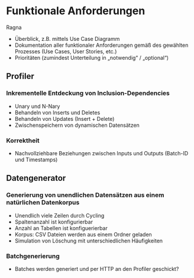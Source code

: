# Funktionale Anforderungen

Ragna

- Überblick, z.B. mittels Use Case Diagramm
- Dokumentation aller funktionaler Anforderungen gemäß des gewählten Prozesses (Use Cases, User Stories, etc.)
- Prioritäten (zumindest Unterteilung in „notwendig“ / „optional“)


## Profiler

### Inkrementelle Entdeckung von Inclusion-Dependencies
* Unary und N-Nary
* Behandeln von Inserts und Deletes
* Behandeln von Updates (Insert + Delete)
* Zwischenspeichern von dynamischen Datensätzen

### Korrektheit

* Nachvollziehbare Beziehungen zwischen Inputs und Outputs (Batch-ID und Timestamps)

## Datengenerator

### Generierung von unendlichen Datensätzen aus einem natürlichen Datenkorpus
* Unendlich viele Zeilen durch Cycling
* Spaltenanzahl ist konfigurierbar
* Anzahl an Tabellen ist konfiguerierbar
* Korpus: CSV Dateien werden aus einem Ordner geladen
* Simulation von Löschung mit unterschiedlichen Häufigkeiten

### Batchgenerierung
* Batches werden generiert und per HTTP an den Profiler geschickt?


